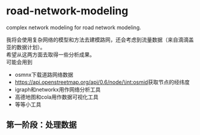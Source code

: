 # road-network-modeling
complex network modeling for road network modeling.

我将会使用复杂网络的模型和方法去建模路网，还会考虑到流量数据（来自滴滴盖亚的数据计划）。   
希望从这两方面去取得一些分析成果。  
可能会用到  

+ osmnx下载道路网络数据
+ https://api.openstreetmap.org/api/0.6/node/\<int:osmid>获取节点的经纬度
+ igraph和networkx用作网络分析工具
+ 高德地图和cola用作数据可视化工具
+ 等等小工具

## 第一阶段：处理数据
